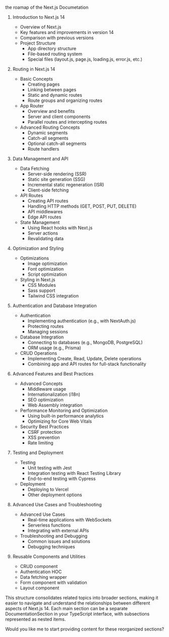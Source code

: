 the roamap of the Next.js Documetation

1. Introduction to Next.js 14

   - Overview of Next.js
   - Key features and improvements in version 14
   - Comparison with previous versions
   - Project Structure
     - App directory structure
     - File-based routing system
     - Special files (layout.js, page.js, loading.js, error.js, etc.)

2. Routing in Next.js 14

   - Basic Concepts
     - Creating pages
     - Linking between pages
     - Static and dynamic routes
     - Route groups and organizing routes
   - App Router
     - Overview and benefits
     - Server and client components
     - Parallel routes and intercepting routes
   - Advanced Routing Concepts
     - Dynamic segments
     - Catch-all segments
     - Optional catch-all segments
     - Route handlers

3. Data Management and API

   - Data Fetching
     - Server-side rendering (SSR)
     - Static site generation (SSG)
     - Incremental static regeneration (ISR)
     - Client-side fetching
   - API Routes
     - Creating API routes
     - Handling HTTP methods (GET, POST, PUT, DELETE)
     - API middlewares
     - Edge API routes
   - State Management
     - Using React hooks with Next.js
     - Server actions
     - Revalidating data

4. Optimization and Styling

   - Optimizations
     - Image optimization
     - Font optimization
     - Script optimization
   - Styling in Next.js
     - CSS Modules
     - Sass support
     - Tailwind CSS integration

5. Authentication and Database Integration

   - Authentication
     - Implementing authentication (e.g., with NextAuth.js)
     - Protecting routes
     - Managing sessions
   - Database Integration
     - Connecting to databases (e.g., MongoDB, PostgreSQL)
     - ORM usage (e.g., Prisma)
   - CRUD Operations
     - Implementing Create, Read, Update, Delete operations
     - Combining app and API routes for full-stack functionality

6. Advanced Features and Best Practices

   - Advanced Concepts
     - Middleware usage
     - Internationalization (i18n)
     - SEO optimization
     - Web Assembly integration
   - Performance Monitoring and Optimization
     - Using built-in performance analytics
     - Optimizing for Core Web Vitals
   - Security Best Practices
     - CSRF protection
     - XSS prevention
     - Rate limiting

7. Testing and Deployment

   - Testing
     - Unit testing with Jest
     - Integration testing with React Testing Library
     - End-to-end testing with Cypress
   - Deployment
     - Deploying to Vercel
     - Other deployment options

8. Advanced Use Cases and Troubleshooting

   - Advanced Use Cases
     - Real-time applications with WebSockets
     - Serverless functions
     - Integrating with external APIs
   - Troubleshooting and Debugging
     - Common issues and solutions
     - Debugging techniques

9. Reusable Components and Utilities
   - CRUD component
   - Authentication HOC
   - Data fetching wrapper
   - Form component with validation
   - Layout component

This structure consolidates related topics into broader sections, making it easier to navigate and understand the relationships between different aspects of Next.js 14. Each main section can be a separate DocumentationSection in your TypeScript interface, with subsections represented as nested items.

Would you like me to start providing content for these reorganized sections?
